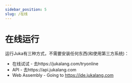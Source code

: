 ```yaml
---
sidebar_position: 5
slug: /在线
---
```


# 在线运行

运行Juka有三种方式，不需要安装任何东西(和使用第三方系统)：

- 在线试试 - 去https://jukalang.com/tryonline
- API - 去https://api.jukalang.com
- Web Assembly - Going to https://ide.jukalang.com
